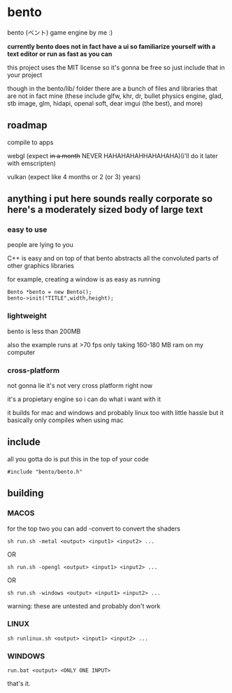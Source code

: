 # bento

bento (ベント) game engine by me :)

**currently bento does not in fact have a ui so familiarize yourself with a text editor or run as fast as you can**

this project uses the MIT license so it's gonna be free so just include that in your project

though in the bento/lib/ folder there are a bunch of files and libraries that are not in fact mine (these include glfw, khr, dr, bullet physics engine, glad, stb image, glm, hidapi, openal soft, dear imgui (the best), and more)

## roadmap

compile to apps

webgl (expect ~~in a month~~ NEVER HAHAHAHAHHAHAHAHA)(i'll do it later with emscripten)

vulkan (expect like 4 months or 2 (or 3) years)

## anything i put here sounds really corporate so here's a moderately sized body of large text

### easy to use

people are lying to you

C++ is easy and on top of that bento abstracts all the convoluted parts of other graphics libraries

for example, creating a window is as easy as running
```
Bento *bento = new Bento();
bento->init("TITLE",width,height);
```

### lightweight

bento is less than 200MB

also the example runs at >70 fps only taking 160-180 MB ram on my computer

### cross-platform

not gonna lie it's not very cross platform right now

it's a propietary engine so i can do what i want with it

it builds for mac and windows and probably linux too with little hassle but it basically only compiles when using mac

## include


all you gotta do is put this in the top of your code

```
#include "bento/bento.h"
```


## building
### MACOS

for the top two you can add -convert to convert the shaders

```
sh run.sh -metal <output> <input1> <input2> ...
```
OR
```
sh run.sh -opengl <output> <input1> <input2> ...
```
OR
```
sh run.sh -windows <output> <input1> <input2> ...
```

warning: these are untested and probably don't work


### LINUX
```
sh runlinux.sh <output> <input1> <input2> ...
```
### WINDOWS
```
run.bat <output> <ONLY ONE INPUT>
```



that's it.